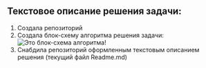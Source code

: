 ## Текстовое описание решения задачи:
1. Создала репозиторий
2. Создала блок-схему алгоритма решения задачи: ![Это блок-схема алгоритма!](Algoritm.jpg)
3. Снабдила репозиторий оформленным текстовым описанием решения (текущий файл Readme.md)
